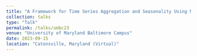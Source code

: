 ```yaml
---
title: "A Framework for Time Series Aggregation and Seasonality Using Marked Point Processes"
collection: talks
type: "Talk"
permalink: /talks/umbc23
venue: "University of Maryland Baltimore Campus"
date: 2023-09-15
location: "Catonsville, Maryland (Virtual)"
---
```

